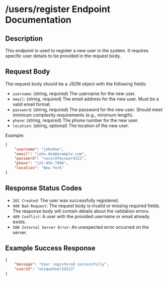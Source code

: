 # /users/register Endpoint Documentation

## Description

This endpoint is used to register a new user in the system. It requires specific user details to be provided in the request body.

## Request Body

The request body should be a JSON object with the following fields:

-   `username`: (string, required) The username for the new user.
-   `email`: (string, required) The email address for the new user. Must be a valid email format.
-   `password`: (string, required) The password for the new user.  Should meet minimum complexity requirements (e.g., minimum length).
-   `phone`: (string, required) The phone number for the new user.
-   `location`: (string, optional) The location of the new user.

Example:

```json
{
    "username": "johndoe",
    "email": "john.doe@example.com",
    "password": "securePassword123",
    "phone": "123-456-7890",
    "location": "New York"
}
```

## Response Status Codes

-   `201 Created`:  The user was successfully registered.
-   `400 Bad Request`: The request body is invalid or missing required fields.  The response body will contain details about the validation errors.
-   `409 Conflict`:  A user with the provided username or email already exists.
-   `500 Internal Server Error`: An unexpected error occurred on the server.

## Example Success Response

```json
{
    "message": "User registered successfully",
    "userId": "uniqueUserId123"
}
```

